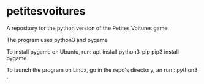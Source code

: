 # petitesvoitures
A repository for the python version of the Petites Voitures game

The program uses python3 and pygame

To install pygame on Ubuntu, run:
apt install python3-pip
pip3 install pygame

To launch the program on Linux, go in the repo's directory, an run : 
python3 .


